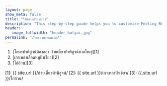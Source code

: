 ```yaml
---
layout: page
show_meta: false
title: "ร้านอาหารแนะนำ"
description: "This step-by-step guide helps you to customize Feeling Responsive to your needs."
header:
   image_fullwidth: "header_hatyai.jpg"
permalink: "/ร้านอาหารแนะนำ/"
---
```



1. [โคตรท้าพิสูจน์ต้องลอง ก๋วยเตี๋ยวท้าพิสูจน์หาดใหญ่][1] 
2. [เกาเหลาเลือดหมูป้าเขียว][2] 
3. [ไก่อ้วน][3]




 [1]: {{ site.url }}/ก๋วยเตี๋ยวท้าพิสูจน์/
 [2]: {{ site.url }}/เกาเหลาป้าเขียว/
 [3]: {{.site.url }}/ไก่อ้วน/
